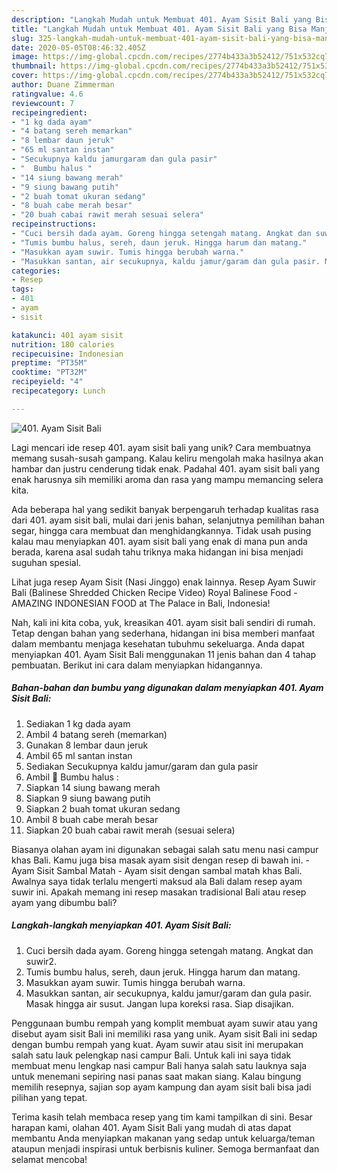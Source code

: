 ```yaml
---
description: "Langkah Mudah untuk Membuat 401. Ayam Sisit Bali yang Bisa Manjain Lidah"
title: "Langkah Mudah untuk Membuat 401. Ayam Sisit Bali yang Bisa Manjain Lidah"
slug: 325-langkah-mudah-untuk-membuat-401-ayam-sisit-bali-yang-bisa-manjain-lidah
date: 2020-05-05T08:46:32.405Z
image: https://img-global.cpcdn.com/recipes/2774b433a3b52412/751x532cq70/401-ayam-sisit-bali-foto-resep-utama.jpg
thumbnail: https://img-global.cpcdn.com/recipes/2774b433a3b52412/751x532cq70/401-ayam-sisit-bali-foto-resep-utama.jpg
cover: https://img-global.cpcdn.com/recipes/2774b433a3b52412/751x532cq70/401-ayam-sisit-bali-foto-resep-utama.jpg
author: Duane Zimmerman
ratingvalue: 4.6
reviewcount: 7
recipeingredient:
- "1 kg dada ayam"
- "4 batang sereh memarkan"
- "8 lembar daun jeruk"
- "65 ml santan instan"
- "Secukupnya kaldu jamurgaram dan gula pasir"
- "  Bumbu halus "
- "14 siung bawang merah"
- "9 siung bawang putih"
- "2 buah tomat ukuran sedang"
- "8 buah cabe merah besar"
- "20 buah cabai rawit merah sesuai selera"
recipeinstructions:
- "Cuci bersih dada ayam. Goreng hingga setengah matang. Angkat dan suwir2."
- "Tumis bumbu halus, sereh, daun jeruk. Hingga harum dan matang."
- "Masukkan ayam suwir. Tumis hingga berubah warna."
- "Masukkan santan, air secukupnya, kaldu jamur/garam dan gula pasir. Masak hingga air susut. Jangan lupa koreksi rasa. Siap disajikan."
categories:
- Resep
tags:
- 401
- ayam
- sisit

katakunci: 401 ayam sisit 
nutrition: 180 calories
recipecuisine: Indonesian
preptime: "PT35M"
cooktime: "PT32M"
recipeyield: "4"
recipecategory: Lunch

---
```



![401. Ayam Sisit Bali](https://img-global.cpcdn.com/recipes/2774b433a3b52412/751x532cq70/401-ayam-sisit-bali-foto-resep-utama.jpg)

Lagi mencari ide resep 401. ayam sisit bali yang unik? Cara membuatnya memang susah-susah gampang. Kalau keliru mengolah maka hasilnya akan hambar dan justru cenderung tidak enak. Padahal 401. ayam sisit bali yang enak harusnya sih memiliki aroma dan rasa yang mampu memancing selera kita.

Ada beberapa hal yang sedikit banyak berpengaruh terhadap kualitas rasa dari 401. ayam sisit bali, mulai dari jenis bahan, selanjutnya pemilihan bahan segar, hingga cara membuat dan menghidangkannya. Tidak usah pusing kalau mau menyiapkan 401. ayam sisit bali yang enak di mana pun anda berada, karena asal sudah tahu triknya maka hidangan ini bisa menjadi suguhan spesial.

Lihat juga resep Ayam Sisit (Nasi Jinggo) enak lainnya. Resep Ayam Suwir Bali (Balinese Shredded Chicken Recipe Video) Royal Balinese Food - AMAZING INDONESIAN FOOD at The Palace in Bali, Indonesia!


Nah, kali ini kita coba, yuk, kreasikan 401. ayam sisit bali sendiri di rumah. Tetap dengan bahan yang sederhana, hidangan ini bisa memberi manfaat dalam membantu menjaga kesehatan tubuhmu sekeluarga. Anda dapat menyiapkan 401. Ayam Sisit Bali menggunakan 11 jenis bahan dan 4 tahap pembuatan. Berikut ini cara dalam menyiapkan hidangannya.

<!--inarticleads1-->

##### Bahan-bahan dan bumbu yang digunakan dalam menyiapkan 401. Ayam Sisit Bali:

1. Sediakan 1 kg dada ayam
1. Ambil 4 batang sereh (memarkan)
1. Gunakan 8 lembar daun jeruk
1. Ambil 65 ml santan instan
1. Sediakan Secukupnya kaldu jamur/garam dan gula pasir
1. Ambil  💮 Bumbu halus :
1. Siapkan 14 siung bawang merah
1. Siapkan 9 siung bawang putih
1. Siapkan 2 buah tomat ukuran sedang
1. Ambil 8 buah cabe merah besar
1. Siapkan 20 buah cabai rawit merah (sesuai selera)


Biasanya olahan ayam ini digunakan sebagai salah satu menu nasi campur khas Bali. Kamu juga bisa masak ayam sisit dengan resep di bawah ini. - Ayam Sisit Sambal Matah - Ayam sisit dengan sambal matah khas Bali. Awalnya saya tidak terlalu mengerti maksud ala Bali dalam resep ayam suwir ini. Apakah memang ini resep masakan tradisional Bali atau resep ayam yang dibumbu bali? 

<!--inarticleads2-->

##### Langkah-langkah menyiapkan 401. Ayam Sisit Bali:

1. Cuci bersih dada ayam. Goreng hingga setengah matang. Angkat dan suwir2.
1. Tumis bumbu halus, sereh, daun jeruk. Hingga harum dan matang.
1. Masukkan ayam suwir. Tumis hingga berubah warna.
1. Masukkan santan, air secukupnya, kaldu jamur/garam dan gula pasir. Masak hingga air susut. Jangan lupa koreksi rasa. Siap disajikan.


Penggunaan bumbu rempah yang komplit membuat ayam suwir atau yang disebut ayam sisit Bali ini memiliki rasa yang unik. Ayam sisit Bali ini sedap dengan bumbu rempah yang kuat. Ayam suwir atau sisit ini merupakan salah satu lauk pelengkap nasi campur Bali. Untuk kali ini saya tidak membuat menu lengkap nasi campur Bali hanya salah satu lauknya saja untuk menemani sepiring nasi panas saat makan siang. Kalau bingung memilih resepnya, sajian sop ayam kampung dan ayam sisit bali bisa jadi pilihan yang tepat. 

Terima kasih telah membaca resep yang tim kami tampilkan di sini. Besar harapan kami, olahan 401. Ayam Sisit Bali yang mudah di atas dapat membantu Anda menyiapkan makanan yang sedap untuk keluarga/teman ataupun menjadi inspirasi untuk berbisnis kuliner. Semoga bermanfaat dan selamat mencoba!
